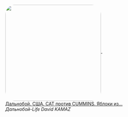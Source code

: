 <!--2024-01-03 14:03:14-->
<div>
<a class="nodecor" href=https://www.youtube.com/watch?v=EvelWIP8EiQ target="_blank">
  <img src="https://i.ytimg.com/vi/EvelWIP8EiQ/hqdefault.jpg" width="300px" align="middle" alt="" style="border-radius:10%">
</a>
&nbsp;&nbsp;&nbsp;
<div class="inlbl">
  <a class="nodecor" href="https://www.youtube.com/watch?v=EvelWIP8EiQ" target="_blank">Дальнобой. США.  CAT против CUMMINS. Яблоки из...</a><br>
  <i class="smaller2">Дальнобой-Life David KAMAZ</i>
</div>
</div>
